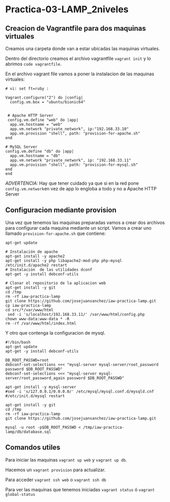 # Practica-03-LAMP_2niveles
## Creacion de Vagrantfile para dos maquinas virtuales
Creamos una carpeta donde van a estar ubicadas las maquinas virtuales.

Dentro del directorio creamos el archivo vagrantfile ``vagrant init`` y lo abrimos ``code vagrantfile``.

En el archivo vagrant file vamos a poner la instalacion de las maquinas virtuales:
````# -*- mode: ruby -*-
# vi: set ft=ruby :

Vagrant.configure("2") do |config|
  config.vm.box = "ubuntu/bionic64"


 # Apache HTTP Server
 config.vm.define "web" do |app|
  app.vm.hostname = "web"
  app.vm.network "private_network", ip:"192.168.33.10"
  app.vm.provision "shell", path: "provision-for-apache.sh"
end

# MySQL Server
config.vm.define "db" do |app|
  app.vm.hostname = "db"
  app.vm.network "private_network", ip: "192.168.33.11"
  app.vm.provision "shell", path: "provision-for-mysql.sh"
end
end
````
*ADVERTENCIA:* Hay que tener cuidado ya que si en la red pone ``config.vm.network``en vez de app lo engloba a todo y no a Apache HTTP Server
## Configuracion mediante provision
Una vez que tenemos las maquinas preparadas vamos a crear dos archivos para configurar cada maquina mediante un script.
Vamos a crear uno llamado ``provision-for-apache.sh`` que contiene:
````#! /bin/bash
apt-get update

# Instalación de apache
apt-get install -y apache2
apt-get install -y php libapache2-mod-php php-mysql
/etc/init.d/apache2 restart
# Instalación  de las utilidades dconf
apt-get -y install debconf-utils

# Clonar el repositorio de la aplicacion web
apt-get install -y git
cd /tmp
rm -rf iaw-practica-lamp
git clone https://github.com/josejuansanchez/iaw-practica-lamp.git
cp iaw-practica-lamp
cd src/*/var/www/html
 sed -i 's/localhost/192.168.33.11/' /var/www/html/config.php
chown www-data:www-data * -R 
rm -rf /var/www/html/index.html
````
Y otro que contenga la configuracion de mysql.
````
#!/bin/bash
apt-get update
apt-get -y install debconf-utils

DB_ROOT_PASSWD=root
debconf-set-selections <<< "mysql-server mysql-server/root_password password $DB_ROOT_PASSWD"
debconf-set-selections <<< "mysql-server mysql-server/root_password_again password $DB_ROOT_PASSWD"

apt-get install -y mysql-server
#sed -i 's/127.0.0.1/0.0.0.0/' /etc/mysql/mysql.conf.d/mysqld.cnf
#/etc/init.d/mysql restart

apt-get install -y git
cd /tmp
rm -rf iaw-practica-lamp
git clone https://github.com/josejuansanchez/iaw-practica-lamp.git

mysql -u root -p$DB_ROOT_PASSWD < /tmp/iaw-practica-lamp/db/database.sql
````
## Comandos utiles 
Para iniciar las maquinas ``vagrant up web`` y ``vagrant up db``.

Hacemos un ``vagrant provision`` para actualizar.

Para acceder ``vagrant ssh web`` o ``vagrant ssh db``

Para ver las maquinas que tenemos iniciadas ``vagrant status`` ó ``vagrant global-status``
